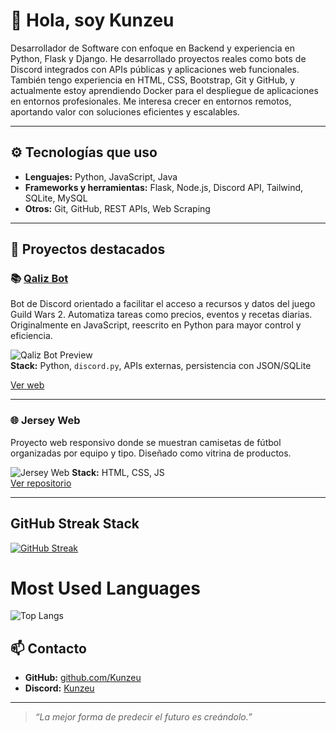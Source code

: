 
# 👋 Hola, soy Kunzeu

Desarrollador de Software con enfoque en Backend y experiencia en Python, Flask y Django. He desarrollado proyectos reales como bots de Discord integrados con APIs públicas y aplicaciones web funcionales. También tengo experiencia en HTML, CSS, Bootstrap, Git y GitHub, y actualmente estoy aprendiendo Docker para el despliegue de aplicaciones en entornos profesionales. Me interesa crecer en entornos remotos, aportando valor con soluciones eficientes y escalables.

---

## ⚙️ Tecnologías que uso

- **Lenguajes:** Python, JavaScript, Java
- **Frameworks y herramientas:** Flask, Node.js, Discord API, Tailwind, SQLite, MySQL
- **Otros:** Git, GitHub, REST APIs, Web Scraping

---

## 🧩 Proyectos destacados

### 📚 [Qaliz Bot](https://github.com/Kunzeu/Qaliz)
Bot de Discord orientado a facilitar el acceso a recursos y datos del juego Guild Wars 2. Automatiza tareas como precios, eventos y recetas diarias. Originalmente en JavaScript, reescrito en Python para mayor control y eficiencia.

![Qaliz Bot Preview](https://i.gyazo.com/a9c88dfbfa6b3deeac5117f1bb5225dc.gif)  
**Stack:** Python, `discord.py`, APIs externas, persistencia con JSON/SQLite

[Ver web](https://qaliz.vercel.app)

---

### 🌐 Jersey Web
Proyecto web responsivo donde se muestran camisetas de fútbol organizadas por equipo y tipo. Diseñado como vitrina de productos.

![Jersey Web](https://i.gyazo.com/055e212646f8f0b5682d2f3204d5937c.png)
**Stack:** HTML, CSS, JS  
[Ver repositorio](https://github.com/Kunzeu/jersey-web)

---

## GitHub Streak Stack

[![GitHub Streak](https://streak-stats.demolab.com?user=Kunzeu&theme=tokyonight)](https://git.io/streak-stats)

# Most Used Languages

![Top Langs](https://github-readme-stats.vercel.app/api/top-langs/?username=Kunzeu&layout=compact&theme=tokyonight)


## 📫 Contacto

- **GitHub:** [github.com/Kunzeu](https://github.com/Kunzeu)
- **Discord:** [Kunzeu](https://discord.com/users/552563672162107431)

---


> *“La mejor forma de predecir el futuro es creándolo.”*



